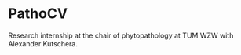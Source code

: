 # PathoCV

Research internship at the chair of phytopathology at TUM WZW with Alexander Kutschera. 
